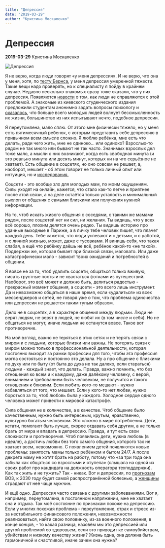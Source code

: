 ```yaml
---
title: "Депрессия"
date: "2019-03-29"
author: "Кристина Москаленко"
---
```


# Депрессия

**2019-03-29** Кристина Москаленко

![Депрессия](http://ru-trade.info/wp-content/uploads/%D0%AD%D0%BA%D0%BE%D0%BD%D0%BE%D0%BC%D0%B8%D1%87%D0%B5%D1%81%D0%BA%D0%B0%D1%8F-%D0%B4%D0%B5%D0%BF%D1%80%D0%B5%D1%81%D1%81%D0%B8%D1%8F.jpg)

Я не верю, когда люди говорят «у меня депрессия». И не верю, что она у меня, хотя, по [тесту Бернса](https://upgrade-yourself.com.ua/depression-exists/), у меня депрессия умеренной тяжести. Такие вещи надо проверять, но к специалисту я пойду в крайнем случае. Недавно несколько знакомых сразу тоже сказали, что у них депрессия. Появляются [новости](https://www.the-village.ru/village/children/children-experience/324889-story) о том, как люди не справляются с этой проблемой. А знакомые из киевского студенческого издания предложили студентам анонимно задать вопросы психологу и [оказалось](https://teletype.in/@slog/HJ_XWn2VE), что больше всего молодых людей волнует бессмысленность их жизни, большинство из них испытывают нечто, подобное депрессии.

Я переутомлена, мало сплю. От этого мне физически тяжело, но у меня есть пятимесячный ребенок, с которым представить себе депрессию в привычном всем смысле сложно. Я люблю ребёнка, мне есть что делать, ради чего жить, мне не одиноко... или одиноко? Взрослых-то рядом не так много или бывают не так часто. Значимых взрослых дел тоже мало, а мысли о них возникают, когда есть свободная минута (и это реально минута или десять минут, которых ни на что серьёзное не хватает). Есть общение в соцсетях, но оно совсем не решает, а, наоборот, мешает - об этом говорит не только личный опыт или интуиция, но и [исследования.](https://vc.ru/flood/31866-depressiya-odinochestvo-i-nedosyp-kak-smartfony-razrushili-celoe-pokolenie)

Соцсети - это вообще зло для молодых мам, по моим ощущениям. Силы уходят на онлайн, кажется, что стало как-то легче и приятнее после этой связи, а на деле остаётся только усталость и минимальный выхлоп от общения с самыми близкими или получения нужной информации.

На то, чтоб искать живого общения с соседями, с такими же мамами рядом, после соцсетей нет ни сил, ни желания. Ты видишь, что у всех всё хорошо, плохим делятся очень редко. Ты видишь историю про удачные выходные в Париже, а в личку тебе человек пишет, что плачет каждый день. Тебе кажется, что люди успевают и с детьми, и с работой, и с личной жизнью, может, даже с тусовками. И винишь себя, что такая слабая, а ещё что ребёнку даёшь не всё, ребёнок какой-то «не такой». Поддержки же, которая бывает при близкой связи, маловато. Или даже катастрофически мало - зависит твоих ожиданий и потребностей в общении.

Я вовсе не за то, чтоб удалить соцсети, общаться только вживую, писать грустные посты и не хвастаться фотками из путешествий. Наоборот, это всё может и должно быть, делиться радостью - прекрасный момент общения, а соцсети - это всего лишь инструмент. Да и невозможно общаться в наше время, если «удалиться» из всех мессенджеров и сетей, не говоря уже о том, что проблема одиночества или депрессии не решается таким тупым образом.

Дело не в соцсетях, а в характере общения между людьми. Люди не верят людям, не верят в людей, не любят их (в том числе и себя). Но не общаться не могут, иначе людьми не останутся вовсе. Такое вот противоречие.

На мой взгляд, важно не теряться в этих сетях и не терять связи с миром и с людьми, которые близки или важны. Не потерять связи с миром можно только в профессиональной деятельности, которая постоянно выходит за рамки профессии для того, чтобы эта профессия могла состояться и постоянно это делала. Ну а про общение с близкими по духу или по быту (от быта до духа не так далеко, если стараться) людьми - каждый знает, что делать. Правда, важно помнить, что без отношения ко всем и к каждому, даже далёкому человеку, с верой, вниманием и требованием быть человеком, не получится и такого отношения к близким. Если любить кого-то мешают - нужно избавляться от того, что мешает. Если у кого-то нет любви, нужно бороться за то, чтоб любовь была у каждого. Холодное сердце одного человека может привести к мировой катастрофе.

Сила общения не в количестве, а в качестве. Чтоб общение было качественным, нужно быть интересным, крутым, нравственно, культурно богатым человеком. Это сложно в мире потребления. Дети, кстати, помогают быть лучше, скорее отдавать себя другим, а не только брать от мира и впадать в депрессию. Правда, и тут есть свои сложности и противоречия. Чтоб появились дети, нужна любовь (в идеале), а достичь любви без того самого общения, которого так не хватает всем, невозможно. С появлением детей появляются новые проблемы: занятость мамы только ребёнком и бытом 24/7. А после декрета маму не хотят брать на работу, потому что «за три года она забыла как общаться со взрослыми и отупела» (слышала на одной из своих работ про кандидата на должность оператора техподдержки). Как так жить и не тужить? Так - никак. Вот и депрессия, по [прогнозам](https://www.unian.net/health/country/261655-depressiya-stanet-glavnoy-boleznyu-chelovechestva-voz.html) ВОЗ, к 2030 году будет самой распространённой болезнью, а [женщины](https://www.who.int/ru/news-room/fact-sheets/detail/depression) страдают от неё чаще мужчин.

И ещё одно. Депрессия часто связана с другими заболеваниями. Вот я, например, переутомлена, в постоянном напряжении, мне не хватает сна и отдыха. Так моё состояние по признакам похоже на депрессию. Если у многих похожая проблема - переутомление, страх и стресс из-за нестабильного финансового положения, невозможности реализоваться, найти свою половинку, из-за военного положения, в конце концов, - то какая разница, назовём мы это депрессией или другой проблемой со здоровьем, если это приводит ке самоубийствам, убийствам и низкому качеству жизни? Жизнь одна, она должна быть гармоничной и счастливой, иначе зачем она нужна?